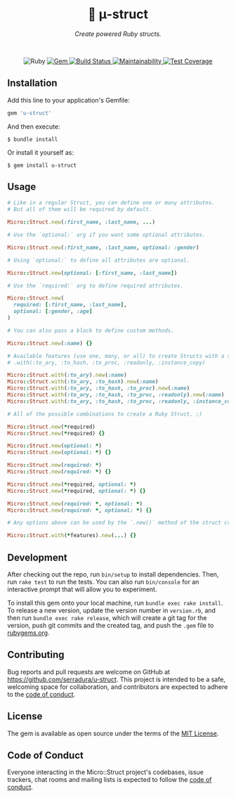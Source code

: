<p align="center">
  <h1 align="center">🧱 μ-struct</h1>
  <p align="center"><i>Create powered Ruby structs.</i></p>
  <br>
</p>

<p align="center">
  <img src="https://img.shields.io/badge/ruby%20%3E=%202.2,%20%3C%203.1-ruby.svg?colorA=99004d&colorB=cc0066" alt="Ruby">
  <a href="https://rubygems.org/gems/u-struct">
    <img alt="Gem" src="https://img.shields.io/gem/v/u-struct.svg?style=flat-square">
  </a>
  <a href="https://github.com/serradura/u-struct/actions/workflows/ci.yml">
    <img alt="Build Status" src="https://github.com/serradura/u-struct/actions/workflows/ci.yml/badge.svg">
  </a>
  <a href="https://codeclimate.com/github/serradura/u-struct/maintainability">
    <img alt="Maintainability" src="https://api.codeclimate.com/v1/badges/2cc0204411cc2b392b7a/maintainability">
  </a>
  <a href="https://codeclimate.com/github/serradura/u-struct/test_coverage">
    <img alt="Test Coverage" src="https://api.codeclimate.com/v1/badges/2cc0204411cc2b392b7a/test_coverage">
  </a>
</p>

## Installation

Add this line to your application's Gemfile:

```ruby
gem 'u-struct'
```

And then execute:

    $ bundle install

Or install it yourself as:

    $ gem install u-struct

## Usage

```ruby
# Like in a regular Struct, you can define one or many attributes.
# But all of them will be required by default.

Micro::Struct.new(:first_name, :last_name, ...)

# Use the `optional:` arg if you want some optional attributes.

Micro::Struct.new(:first_name, :last_name, optional: :gender)

# Using `optional:` to define all attributes are optional.

Micro::Struct.new(optional: [:first_name, :last_name])

# Use the `required:` arg to define required attributes.

Micro::Struct.new(
  required: [:first_name, :last_name],
  optional: [:gender, :age]
)

# You can also pass a block to define custom methods.

Micro::Struct.new(:name) {}

# Available features (use one, many, or all) to create Structs with a special behavior:
# .with(:to_ary, :to_hash, :to_proc, :readonly, :instance_copy)

Micro::Struct.with(:to_ary).new(:name)
Micro::Struct.with(:to_ary, :to_hash).new(:name)
Micro::Struct.with(:to_ary, :to_hash, :to_proc).new(:name)
Micro::Struct.with(:to_ary, :to_hash, :to_proc, :readonly).new(:name)
Micro::Struct.with(:to_ary, :to_hash, :to_proc, :readonly, :instance_copy).new(:name)

# All of the possible combinations to create a Ruby Struct. ;)

Micro::Struct.new(*required)
Micro::Struct.new(*required) {}

Micro::Struct.new(optional: *)
Micro::Struct.new(optional: *) {}

Micro::Struct.new(required: *)
Micro::Struct.new(required: *) {}

Micro::Struct.new(*required, optional: *)
Micro::Struct.new(*required, optional: *) {}

Micro::Struct.new(required: *, optional: *)
Micro::Struct.new(required: *, optional: *) {}

# Any options above can be used by the `.new()` method of the struct creator returned by the `.with()` method.

Micro::Struct.with(*features).new(...) {}
```

## Development

After checking out the repo, run `bin/setup` to install dependencies. Then, run `rake test` to run the tests. You can also run `bin/console` for an interactive prompt that will allow you to experiment.

To install this gem onto your local machine, run `bundle exec rake install`. To release a new version, update the version number in `version.rb`, and then run `bundle exec rake release`, which will create a git tag for the version, push git commits and the created tag, and push the `.gem` file to [rubygems.org](https://rubygems.org).

## Contributing

Bug reports and pull requests are welcome on GitHub at https://github.com/serradura/u-struct. This project is intended to be a safe, welcoming space for collaboration, and contributors are expected to adhere to the [code of conduct](https://github.com/serradura/u-struct/blob/master/CODE_OF_CONDUCT.md).

## License

The gem is available as open source under the terms of the [MIT License](https://opensource.org/licenses/MIT).

## Code of Conduct

Everyone interacting in the Micro::Struct project's codebases, issue trackers, chat rooms and mailing lists is expected to follow the [code of conduct](https://github.com/serradura/u-struct/blob/master/CODE_OF_CONDUCT.md).
